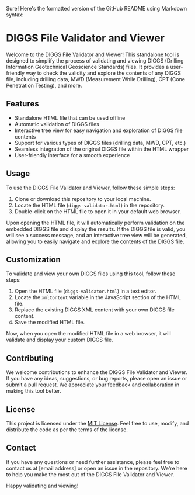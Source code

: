 Sure! Here's the formatted version of the GitHub README using Markdown syntax:

# DIGGS File Validator and Viewer

Welcome to the DIGGS File Validator and Viewer! This standalone tool is designed to simplify the process of validating and viewing DIGGS (Drilling Information Geotechnical Geoscience Standards) files. It provides a user-friendly way to check the validity and explore the contents of any DIGGS file, including drilling data, MWD (Measurement While Drilling), CPT (Cone Penetration Testing), and more.

## Features

- Standalone HTML file that can be used offline
- Automatic validation of DIGGS files
- Interactive tree view for easy navigation and exploration of DIGGS file contents
- Support for various types of DIGGS files (drilling data, MWD, CPT, etc.)
- Seamless integration of the original DIGGS file within the HTML wrapper
- User-friendly interface for a smooth experience

## Usage

To use the DIGGS File Validator and Viewer, follow these simple steps:

1. Clone or download this repository to your local machine.
2. Locate the HTML file (`diggs-validator.html`) in the repository.
3. Double-click on the HTML file to open it in your default web browser.

Upon opening the HTML file, it will automatically perform validation on the embedded DIGGS file and display the results. If the DIGGS file is valid, you will see a success message, and an interactive tree view will be generated, allowing you to easily navigate and explore the contents of the DIGGS file.

## Customization

To validate and view your own DIGGS files using this tool, follow these steps:

1. Open the HTML file (`diggs-validator.html`) in a text editor.
2. Locate the `xmlContent` variable in the JavaScript section of the HTML file.
3. Replace the existing DIGGS XML content with your own DIGGS file content.
4. Save the modified HTML file.

Now, when you open the modified HTML file in a web browser, it will validate and display your custom DIGGS file.

## Contributing

We welcome contributions to enhance the DIGGS File Validator and Viewer. If you have any ideas, suggestions, or bug reports, please open an issue or submit a pull request. We appreciate your feedback and collaboration in making this tool better.

## License

This project is licensed under the [MIT License](LICENSE). Feel free to use, modify, and distribute the code as per the terms of the license.

## Contact

If you have any questions or need further assistance, please feel free to contact us at [email address] or open an issue in the repository. We're here to help you make the most out of the DIGGS File Validator and Viewer.

Happy validating and viewing!
